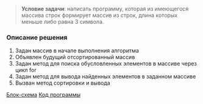 >**Условие задачи**: написать программу, которая из имеющегося массива строк 
формирует массив из строк, длина которых меньше либо 
равна 3 символа. 

### Описание решения

1. Задан массив в начале выполнения алгоритма
2. Объявлен будущий отсортированный массив
3. Задан метод для поиска обусловленных элементов в массиве через цикл for
4. Задан метод для вывода найденных элементов в заданном массиве
5. Вызван метод сортировки и вывода 

[Блок-схема](scheme.jpg)
[Код программы](https://github.com/hotsytotsygirl/final_test_work/blob/main/task/Program.cs)
